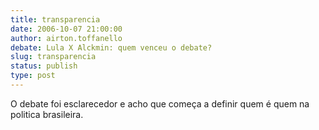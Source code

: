 ```yaml
---
title: transparencia
date: 2006-10-07 21:00:00
author: airton.toffanello
debate: Lula X Alckmin: quem venceu o debate?
slug: transparencia
status: publish 
type: post
---
```


O debate foi esclarecedor e acho que começa a definir quem é quem na politica brasileira.
